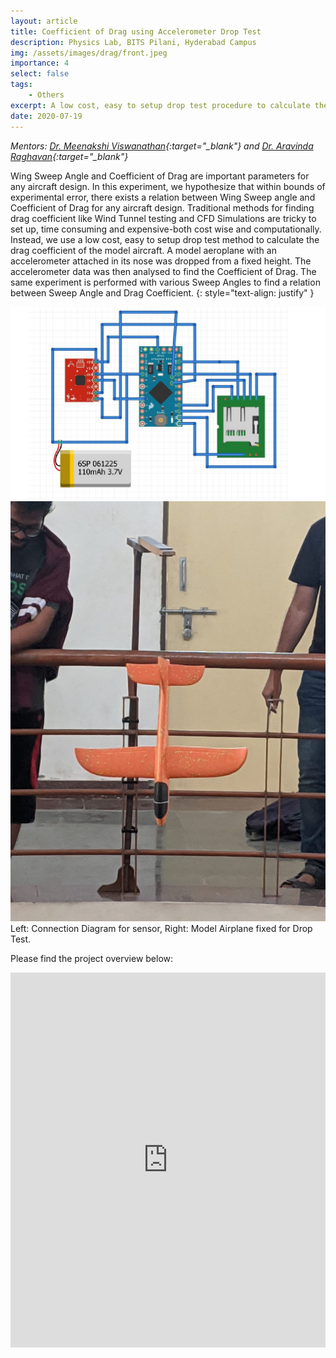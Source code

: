 ```yaml
---
layout: article
title: Coefficient of Drag using Accelerometer Drop Test
description: Physics Lab, BITS Pilani, Hyderabad Campus
img: /assets/images/drag/front.jpeg
importance: 4
select: false
tags:
    - Others
excerpt: A low cost, easy to setup drop test procedure to calculate the drag coefficient of a model aircraft.
date: 2020-07-19
---
```


*Mentors: [Dr. Meenakshi Viswanathan](https://universe.bits-pilani.ac.in/Hyderabad/meenakshiviswanathan/profile){:target="\_blank"} and [Dr. Aravinda Raghavan](https://universe.bits-pilani.ac.in/Hyderabad/aravindaraghavan/profile){:target="\_blank"}*


Wing Sweep Angle and Coefficient of Drag are important parameters for any aircraft design. In this experiment, we hypothesize that within bounds of experimental error, there exists a relation between Wing Sweep angle and Coefficient of Drag for any aircraft design. Traditional methods for finding drag coefficient like Wind Tunnel testing and CFD Simulations are tricky to set up, time consuming and expensive-both cost wise and computationally. Instead, we use a low cost, easy to setup drop test method to calculate the drag coefficient of the model aircraft. A model aeroplane with an accelerometer attached in its nose was dropped from a fixed height. The accelerometer data was then analysed to find the Coefficient of Drag. The same experiment is performed with various Sweep Angles to find a relation between Sweep Angle and Drag Coefficient.
{: style="text-align: justify" }

<div class="row justify-content-sm-center">
    <div class="col-sm-8 mt-3 mt-md-0">
        <img class="img-fluid rounded z-depth-1" src="/assets/images/drag/connection.jpg" alt="" title="Connections"/>
    </div>
    <div class="col-sm-4 mt-3 mt-md-0">
        <img class="img-fluid rounded z-depth-1" src="/assets/images/drag/front.jpeg" alt="" title="Model Airplane"/>
    </div>
</div>
<div class="caption">
    Left: Connection Diagram for sensor, Right: Model Airplane fixed for Drop Test.
</div>

Please find the project overview below:

<iframe class="scribd_iframe_embed" title="CoefficientOfDrag Report Updated2" src="https://www.scribd.com/embeds/491220869/content?start_page=1&view_mode=scroll&access_key=key-Lu9moCKPooNA7HOGhkvb" data-auto-height="true" data-aspect-ratio="0.7729220222793488" scrolling="no" id="doc_38552" width="100%" height="600" frameborder="0"></iframe><script type="text/javascript">(function() { var scribd = document.createElement("script"); scribd.type = "text/javascript"; scribd.async = true; scribd.src = "https://www.scribd.com/javascripts/embed_code/inject.js"; var s = document.getElementsByTagName("script")[0]; s.parentNode.insertBefore(scribd, s); })();</script>